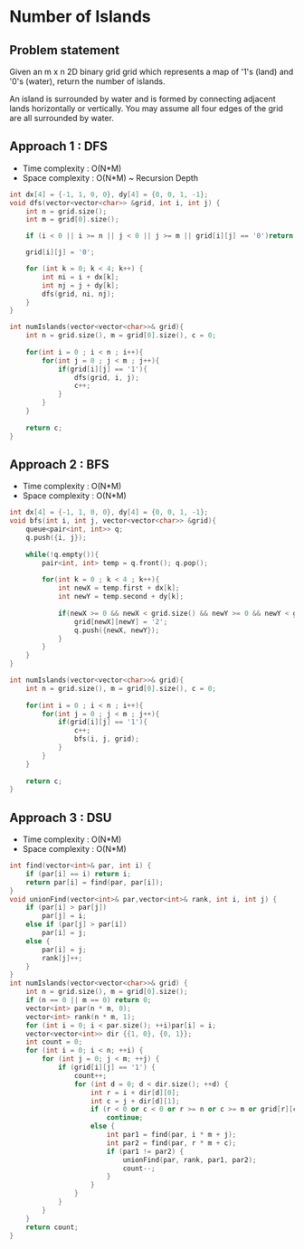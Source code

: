 # Number of Islands

## Problem statement

Given an m x n 2D binary grid grid which represents a map of '1's (land) and '0's (water), return the number of islands.

An island is surrounded by water and is formed by connecting adjacent lands horizontally or vertically. You may assume all four edges of the grid are all surrounded by water.

## Approach 1 : DFS

- Time complexity : O(N\*M) 
- Space complexity : O(N\*M) ~ Recursion Depth

```cpp
int dx[4] = {-1, 1, 0, 0}, dy[4] = {0, 0, 1, -1};
void dfs(vector<vector<char>> &grid, int i, int j) {
    int n = grid.size();
    int m = grid[0].size();

    if (i < 0 || i >= n || j < 0 || j >= m || grid[i][j] == '0')return;

    grid[i][j] = '0';

    for (int k = 0; k < 4; k++) {
        int ni = i + dx[k];
        int nj = j + dy[k];
        dfs(grid, ni, nj);
    }
}

int numIslands(vector<vector<char>>& grid){
    int n = grid.size(), m = grid[0].size(), c = 0;
    
    for(int i = 0 ; i < n ; i++){
        for(int j = 0 ; j < m ; j++){
            if(grid[i][j] == '1'){
                dfs(grid, i, j);
                c++;
            }
        }
    }
    
    return c;
}
```

## Approach 2 : BFS

- Time complexity : O(N\*M) 
- Space complexity : O(N\*M) 

```cpp
int dx[4] = {-1, 1, 0, 0}, dy[4] = {0, 0, 1, -1};
void bfs(int i, int j, vector<vector<char>> &grid){
    queue<pair<int, int>> q;
    q.push({i, j});
    
    while(!q.empty()){
        pair<int, int> temp = q.front(); q.pop();
        
        for(int k = 0 ; k < 4 ; k++){
            int newX = temp.first + dx[k];
            int newY = temp.second + dy[k];
            
            if(newX >= 0 && newX < grid.size() && newY >= 0 && newY < grid[i].size() && grid[newX][newY] == '1'){
                grid[newX][newY] = '2';
                q.push({newX, newY});
            }
        }
    }
}

int numIslands(vector<vector<char>>& grid){
    int n = grid.size(), m = grid[0].size(), c = 0;
    
    for(int i = 0 ; i < n ; i++){
        for(int j = 0 ; j < m ; j++){
            if(grid[i][j] == '1'){
                c++;
                bfs(i, j, grid);
            }
        }
    }
    
    return c;
}
```

## Approach 3 : DSU

- Time complexity : O(N\*M) 
- Space complexity : O(N\*M) 

```cpp
int find(vector<int>& par, int i) {
    if (par[i] == i) return i;
    return par[i] = find(par, par[i]);
}
void unionFind(vector<int>& par,vector<int>& rank, int i, int j) {
    if (par[i] > par[j])
        par[j] = i;
    else if (par[j] > par[i])
        par[i] = j;
    else {
        par[i] = j;
        rank[j]++;
    }
}
int numIslands(vector<vector<char>>& grid) {
    int n = grid.size(), m = grid[0].size();
    if (n == 0 || m == 0) return 0;
    vector<int> par(n * m, 0);
    vector<int> rank(n * m, 1);
    for (int i = 0; i < par.size(); ++i)par[i] = i;
    vector<vector<int>> dir {{1, 0}, {0, 1}};
    int count = 0;
    for (int i = 0; i < n; ++i) {
        for (int j = 0; j < m; ++j) {
            if (grid[i][j] == '1') {
                count++;
                for (int d = 0; d < dir.size(); ++d) {
                    int r = i + dir[d][0];
                    int c = j + dir[d][1];
                    if (r < 0 or c < 0 or r >= n or c >= m or grid[r][c] == '0')
                        continue;
                    else {
                        int par1 = find(par, i * m + j);
                        int par2 = find(par, r * m + c);
                        if (par1 != par2) {
                            unionFind(par, rank, par1, par2);
                            count--;
                        }
                    }
                }
            }
        }
    }
    return count;
}
```